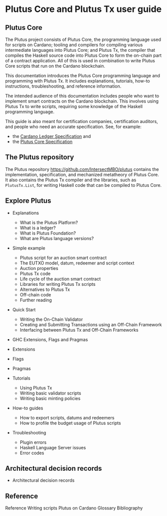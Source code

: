 Plutus Core and Plutus Tx user guide
==================================================

Plutus Core
---------------------

The Plutus project consists of Plutus Core, the programming language used for
scripts on Cardano; tooling and compilers for compiling various intermediate
languages into Plutus Core; and Plutus Tx, the compiler that compiles the Haskell
source code into Plutus Core to form the on-chain part of a contract application.
All of this is used in combination to write Plutus Core scripts that run on the
Cardano blockchain.

This documentation introduces the Plutus Core programming language and programming
with Plutus Tx. It includes explanations, tutorials, how-to instructions,
troubleshooting, and reference information.

The intended audience of this documentation includes people who want to implement
smart contracts on the Cardano blockchain. This involves using Plutus Tx to write
scripts, requiring some knowledge of the Haskell programming language.

This guide is also meant for certification companies, certification auditors,
and people who need an accurate specification. See, for example:

* the [Cardano Ledger Specification](https://github.com/IntersectMBO/cardano-ledger#cardano-ledger) and
* the [Plutus Core Specification](https://github.com/IntersectMBO/plutus#specifications-and-design)

The Plutus repository
----------------------------------

The Plutus repository https://github.com/IntersectMBO/plutus contains
the implementation, specification, and mechanized metatheory of Plutus Core.
It also contains the Plutus Tx compiler and the libraries, such as ``PlutusTx.List``,
for writing Haskell code that can be compiled to Plutus Core.

## Explore Plutus

- Explanations
    - What is the Plutus Platform?
    - What is a ledger?
    - What is Plutus Foundation?
    - What are Plutus language versions?

- Simple example
    - Plutus script for an auction smart contract
    - The EUTXO model, datum, redeemer and script context
    - Auction properties
    - Plutus Tx code
    - Life cycle of the auction smart contract
    - Libraries for writing Plutus Tx scripts
    - Alternatives to Plutus Tx
    - Off-chain code
    - Further reading

- Quick Start
    - Writing the On-Chain Validator
    - Creating and Submitting Transactions using an Off-Chain Framework
    - Interfacing between Plutus Tx and Off-Chain Frameworks

- GHC Extensions, Flags and Pragmas
- Extensions
- Flags
- Pragmas

- Tutorials
    - Using Plutus Tx
    - Writing basic validator scripts
    - Writing basic minting policies

- How-to guides
    - How to export scripts, datums and redeemers
    - How to profile the budget usage of Plutus scripts

- Troubleshooting
    - Plugin errors
    - Haskell Language Server issues
    - Error codes

## Architectural decision records

- Architectural decision records

## Reference

Reference
Writing scripts
Plutus on Cardano
Glossary
Bibliography